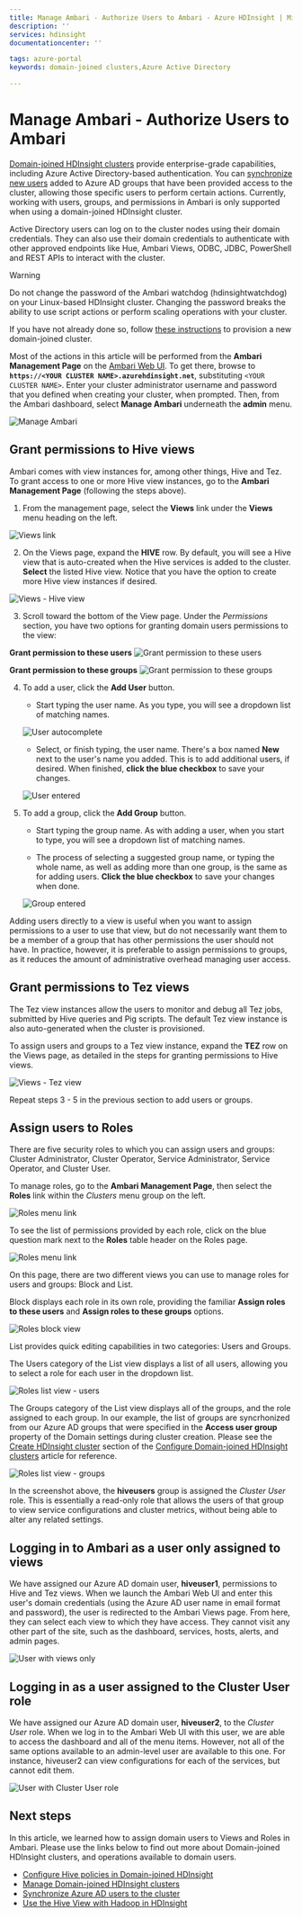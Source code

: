 ```yaml
---
title: Manage Ambari - Authorize Users to Ambari - Azure HDInsight | Microsoft Docs
description: ''
services: hdinsight
documentationcenter: ''

tags: azure-portal
keywords: domain-joined clusters,Azure Active Directory

---
```

# Manage Ambari - Authorize Users to Ambari

[Domain-joined HDInsight clusters](hdinsight-domain-joined-intro) provide enterprise-grade capabilities, including Azure Active Directory-based authentication. You can [synchronize new users](hdinsight-sync-aad-users-to-cluster) added to Azure AD groups that have been provided access to the cluster, allowing those specific users to perform certain actions. Currently, working with users, groups, and permissions in Ambari is only supported when using a domain-joined HDInsight cluster.

Active Directory users can log on to the cluster nodes using their domain credentials. They can also use their domain credentials to authenticate with other approved endpoints like Hue, Ambari Views, ODBC, JDBC, PowerShell and REST APIs to interact with the cluster.

> [!WARNING]
> Do not change the password of the Ambari watchdog (hdinsightwatchdog) on your Linux-based HDInsight cluster. Changing the password breaks the ability to use script actions or perform scaling operations with your cluster.

If you have not already done so, follow [these instructions](hdinsight-domain-joined-configure) to provision a new domain-joined cluster.

Most of the actions in this article will be performed from the **Ambari Management Page** on the [Ambari Web UI](hdinsight-hadoop-manage-ambari). To get there, browse to **`https://<YOUR CLUSTER NAME>.azurehdinsight.net`**, substituting `<YOUR CLUSTER NAME>`. Enter your cluster administrator username and password that you defined when creating your cluster, when prompted. Then, from the Ambari dashboard, select **Manage Ambari** underneath the **admin** menu.

![Manage Ambari](./media/hdinsight-authorize-users-to-ambari/manage-ambari.png)


## Grant permissions to Hive views

Ambari comes with view instances for, among other things, Hive and Tez. To grant access to one or more Hive view instances, go to the **Ambari Management Page** (following the steps above).

1. From the management page, select the **Views** link under the **Views** menu heading on the left.

![Views link](./media/hdinsight-authorize-users-to-ambari/views-link.png)

2. On the Views page, expand the **HIVE** row. By default, you will see a Hive view that is auto-created when the Hive services is added to the cluster. **Select** the listed Hive view. Notice that you have the option to create more Hive view instances if desired.

![Views - Hive view](./media/hdinsight-authorize-users-to-ambari/views-hive-view.png)

3. Scroll toward the bottom of the View page. Under the *Permissions* section, you have two options for granting domain users permissions to the view:

**Grant permission to these users**
![Grant permission to these users](./media/hdinsight-authorize-users-to-ambari/add-user-to-view.png)

**Grant permission to these groups**
![Grant permission to these groups](./media/hdinsight-authorize-users-to-ambari/add-group-to-view.png)

4. To add a user, click the **Add User** button.

    * Start typing the user name. As you type, you will see a dropdown list of matching names.

    ![User autocomplete](./media/hdinsight-authorize-users-to-ambari/user-autocomplete.png)

    * Select, or finish typing, the user name. There's a box named **New** next to the user's name you added. This is to add additional users, if desired. When finished, **click the blue checkbox** to save your changes.

    ![User entered](./media/hdinsight-authorize-users-to-ambari/user-entered.png)

5. To add a group, click the **Add Group** button.

    * Start typing the group name. As with adding a user, when you start to type, you will see a dropdown list of matching names.

    * The process of selecting a suggested group name, or typing the whole name, as well as adding more than one group, is the same as for adding users. **Click the blue checkbox** to save your changes when done.

    ![Group entered](./media/hdinsight-authorize-users-to-ambari/group-entered.png)


Adding users directly to a view is useful when you want to assign permissions to a user to use that view, but do not necessarily want them to be a member of a group that has other permissions the user should not have. In practice, however, it is preferable to assign permissions to groups, as it reduces the amount of administrative overhead managing user access.


## Grant permissions to Tez views

The Tez view instances allow the users to monitor and debug all Tez jobs, submitted by Hive queries and Pig scripts. The default Tez view instance is also auto-generated when the cluster is provisioned.

To assign users and groups to a Tez view instance, expand the **TEZ** row on the Views page, as detailed in the steps for granting permissions to Hive views.

![Views - Tez view](./media/hdinsight-authorize-users-to-ambari/views-tez-view.png)

Repeat steps 3 - 5 in the previous section to add users or groups.


## Assign users to Roles

There are five security roles to which you can assign users and groups: Cluster Administrator, Cluster Operator, Service Administrator, Service Operator, and Cluster User.

To manage roles, go to the **Ambari Management Page**, then select the **Roles** link within the *Clusters* menu group on the left.

![Roles menu link](./media/hdinsight-authorize-users-to-ambari/roles-link.png)

To see the list of permissions provided by each role, click on the blue question mark next to the **Roles** table header on the Roles page.

![Roles menu link](./media/hdinsight-authorize-users-to-ambari/roles-permissions.png)

On this page, there are two different views you can use to manage roles for users and groups: Block and List.

Block displays each role in its own role, providing the familiar **Assign roles to these users** and **Assign roles to these groups** options.

![Roles block view](./media/hdinsight-authorize-users-to-ambari/roles-block-view.png)

List provides quick editing capabilities in two categories: Users and Groups.

The Users category of the List view displays a list of all users, allowing you to select a role for each user in the dropdown list.

![Roles list view - users](./media/hdinsight-authorize-users-to-ambari/roles-list-view-users.png)

The Groups category of the List view displays all of the groups, and the role assigned to each group. In our example, the list of groups are syncrhonized from our Azure AD groups that were specified in the **Access user group** property of the Domain settings during cluster creation. Please see the [Create HDInsight cluster](hdinsight-domain-joined-configure#create-hdinsight-cluster) section of the [Configure Domain-joined HDInsight clusters](hdinsight-domain-joined-configure) article for reference.

![Roles list view - groups](./media/hdinsight-authorize-users-to-ambari/roles-list-view-groups.png)

In the screenshot above, the **hiveusers** group is assigned the *Cluster User* role. This is essentially a read-only role that allows the users of that group to view service configurations and cluster metrics, without being able to alter any related settings.


## Logging in to Ambari as a user only assigned to views

We have assigned our Azure AD domain user, **hiveuser1**, permissions to Hive and Tez views. When we launch the Ambari Web UI and enter this user's domain credentials (using the Azure AD user name in email format and password), the user is redirected to the Ambari Views page. From here, they can select each view to which they have access. They cannot visit any other part of the site, such as the dashboard, services, hosts, alerts, and admin pages.

![User with views only](./media/hdinsight-authorize-users-to-ambari/user-views-only.png)


## Logging in as a user assigned to the Cluster User role

We have assigned our Azure AD domain user, **hiveuser2**, to the *Cluster User* role. When we log in to the Ambari Web UI with this user, we are able to access the dashboard and all of the menu items. However, not all of the same options available to an admin-level user are available to this one. For instance, hiveuser2 can view configurations for each of the services, but cannot edit them.

![User with Cluster User role](./media/hdinsight-authorize-users-to-ambari/user-cluster-user-role.png)


## Next steps

In this article, we learned how to assign domain users to Views and Roles in Ambari. Please use the links below to find out more about Domain-joined HDInsight clusters, and operations available to domain users.


* [Configure Hive policies in Domain-joined HDInsight](hdinsight-domain-joined-run-hive)
* [Manage Domain-joined HDInsight clusters](hdinsight-domain-joined-manage)
* [Synchronize Azure AD users to the cluster](hdinsight-sync-aad-users-to-cluster)
* [Use the Hive View with Hadoop in HDInsight](hdinsight-hadoop-use-hive-ambari-view)
